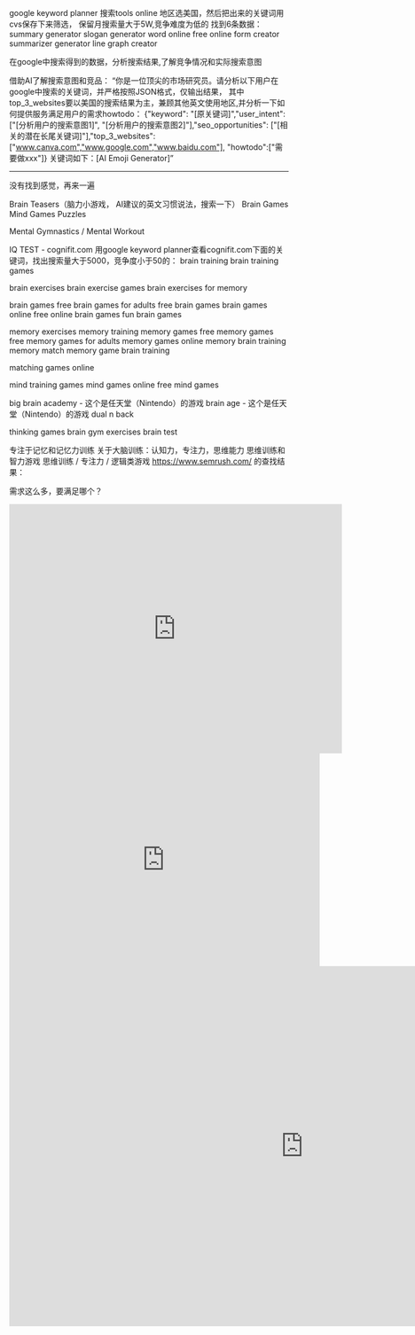 google keyword planner 搜索tools online
地区选美国，然后把出来的关键词用cvs保存下来筛选，
保留月搜索量大于5W,竞争难度为低的
	找到6条数据：
		summary generator
		slogan generator
		word online free
		online form creator
		summarizer generator
		line graph creator


在google中搜索得到的数据，分析搜索结果,了解竞争情况和实际搜索意图

借助AI了解搜索意图和竞品：
	“你是一位顶尖的市场研究员。请分析以下用户在google中搜索的关键词，并严格按照JSON格式，仅输出结果， 其中top_3_websites要以美国的搜索结果为主，兼顾其他英文使用地区,并分析一下如何提供服务满足用户的需求howtodo：
{"keyword": "[原关键词]","user_intent": ["[分析用户的搜索意图1]", "[分析用户的搜索意图2]"],"seo_opportunities": ["[相关的潜在长尾关键词]"],"top_3_websites":["www.canva.com","www.google.com","www.baidu.com"],
"howtodo":["需要做xxx"]}
关键词如下：[AI Emoji Generator]”  


------------------------------------------
没有找到感觉，再来一遍

Brain Teasers（脑力小游戏， AI建议的英文习惯说法，搜索一下）
Brain Games
Mind Games
Puzzles

Mental Gymnastics / Mental Workout



IQ TEST - cognifit.com 
用google keyword planner查看cognifit.com下面的关键词，找出搜索量大于5000，竞争度小于50的：
brain training
brain training games

brain exercises
brain exercise games
brain exercises for memory

brain games
free brain games for adults
free brain games
brain games online
free online brain games
fun brain games

memory exercises
memory training
memory games
free memory games
free memory games for adults
memory games online
memory brain training
memory match
memory game brain training

matching games online

mind training games
mind games online
free mind games

big brain academy - 这个是任天堂（Nintendo）的游戏
brain age - 这个是任天堂（Nintendo）的游戏
dual n back

thinking games
brain gym exercises
brain test


专注于记忆和记忆力训练
关于大脑训练：认知力，专注力，思维能力
思维训练和智力游戏
思维训练 / 专注力 / 逻辑类游戏
https://www.semrush.com/ 的查找结果：


需求这么多，要满足哪个？


<iframe src="https://www.retrogames.cc/embed/35535-brain-age-train-your-brain-in-minutes-a-day-usa.html" width="600" height="450" frameborder="no" allowfullscreen="true" webkitallowfullscreen="true" mozallowfullscreen="true" scrolling="no"></iframe>
<iframe src="https://archive.org/embed/brain-age" width="560" height="384" frameborder="0" webkitallowfullscreen="true" mozallowfullscreen="true" allowfullscreen></iframe>
<iframe width="1060" height="650" src="https://www.onlinegames.io/games/2022/unity/highway-traffic/index.html" frameborder="0" scrolling="no"></iframe> <!-- 合规 -->
